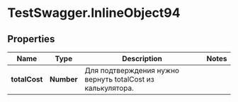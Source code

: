 # TestSwagger.InlineObject94

## Properties

Name | Type | Description | Notes
------------ | ------------- | ------------- | -------------
**totalCost** | **Number** | Для подтверждения нужно вернуть totalCost из калькулятора. | 


